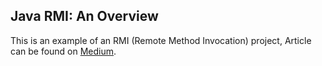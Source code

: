 ## Java RMI: An Overview

This is an example of an RMI (Remote Method Invocation) project, Article can be found on [Medium](https://medium.com/@cibofdevs/java-rmi-an-overview-8cef70aaea76).